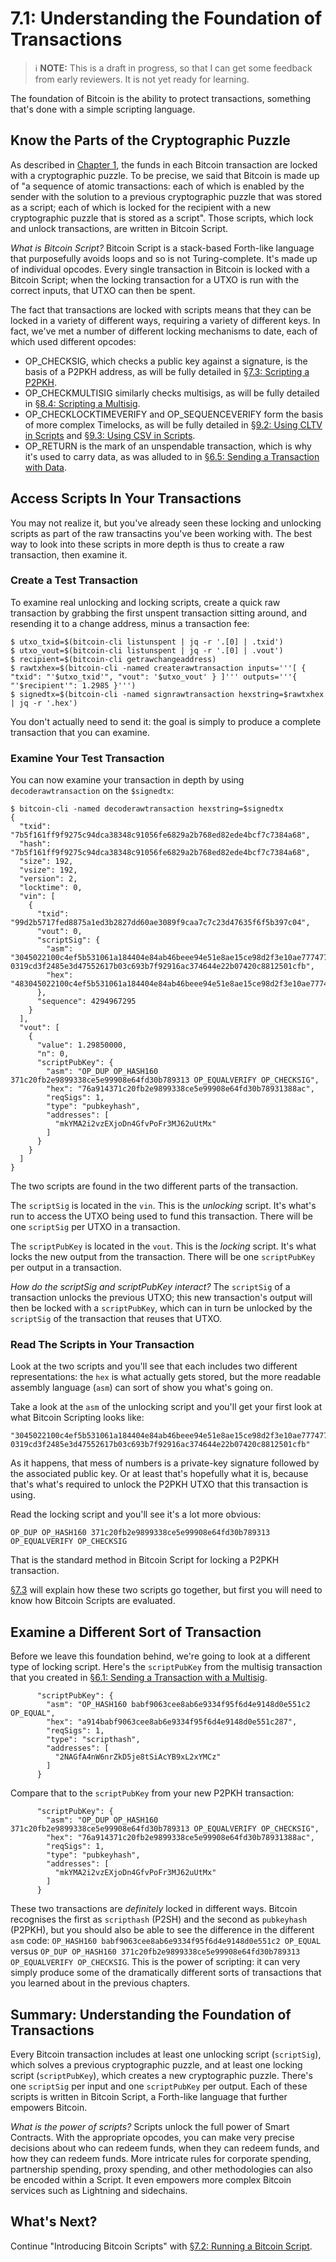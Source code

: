 # 7.1: Understanding the Foundation of Transactions

> :information_source: **NOTE:** This is a draft in progress, so that I can get some feedback from early reviewers. It is not yet ready for learning.

The foundation of Bitcoin is the ability to protect transactions, something that's done with a simple scripting language.

## Know the Parts of the Cryptographic Puzzle

As described in [Chapter 1](01_0_Introducing_Bitcoin.md), the funds in each Bitcoin transaction are locked with a cryptographic puzzle. To be precise, we said that Bitcoin is made up of "a sequence of atomic transactions: each of which is enabled by the sender with the solution to a previous cryptographic puzzle that was stored as a script; each of which is locked for the recipient with a new cryptographic puzzle that is stored as a script". Those scripts, which lock and unlock transactions, are written in Bitcoin Script.

_What is Bitcoin Script?_ Bitcoin Script is a stack-based Forth-like language that purposefully avoids loops and so is not Turing-complete. It's made up of individual opcodes. Every single transaction in Bitcoin is locked with a Bitcoin Script; when the locking transaction for a UTXO is run with the correct inputs, that UTXO can then be spent.

The fact that transactions are locked with scripts means that they can be locked in a variety of different ways, requiring a variety of different keys. In fact, we've met a number of different locking mechanisms to date, each of which used different opcodes:

   * OP_CHECKSIG, which checks a public key against a signature, is the basis of a P2PKH address, as will be fully detailed in [§7.3: Scripting a P2PKH](07_3_Scripting_a_P2PKH.md).
   * OP_CHECKMULTISIG similarly checks multisigs, as will be fully detailed in [§8.4: Scripting a Multisig](08_4_Scripting_a_Multisig.md).
   * OP_CHECKLOCKTIMEVERIFY and OP_SEQUENCEVERIFY form the basis of more complex Timelocks, as will be fully detailed in [§9.2: Using CLTV in Scripts](09_2_Using_CLTV_in_Scripts) and [§9.3: Using CSV in Scripts](09_3_Using_CSV_in_Scripts.md).
   * OP_RETURN is the mark of an unspendable transaction, which is why it's used to carry data, as was alluded to in [§6.5: Sending a Transaction with Data](06_5_Sending_a_Transaction_with_Data.md).

## Access Scripts In Your Transactions

You may not realize it, but you've already seen these locking and unlocking scripts as part of the raw transactins you've been working with. The best way to look into these scripts in more depth is thus to create a raw transaction, then examine it.

### Create a Test Transaction

To examine real unlocking and locking scripts, create a quick raw transaction by grabbing the first unspent transaction sitting around, and resending it to a change address, minus a transaction fee:
```
$ utxo_txid=$(bitcoin-cli listunspent | jq -r '.[0] | .txid') 
$ utxo_vout=$(bitcoin-cli listunspent | jq -r '.[0] | .vout')
$ recipient=$(bitcoin-cli getrawchangeaddress)
$ rawtxhex=$(bitcoin-cli -named createrawtransaction inputs='''[ { "txid": "'$utxo_txid'", "vout": '$utxo_vout' } ]''' outputs='''{ "'$recipient'": 1.2985 }''')
$ signedtx=$(bitcoin-cli -named signrawtransaction hexstring=$rawtxhex | jq -r '.hex')
```
You don't actually need to send it: the goal is simply to produce a complete transaction that you can examine.

### Examine Your Test Transaction

You can now examine your transaction in depth by using `decoderawtransaction` on the `$signedtx`:
```
$ bitcoin-cli -named decoderawtransaction hexstring=$signedtx
{
  "txid": "7b5f161ff9f9275c94dca38348c91056fe6829a2b768ed82ede4bcf7c7384a68",
  "hash": "7b5f161ff9f9275c94dca38348c91056fe6829a2b768ed82ede4bcf7c7384a68",
  "size": 192,
  "vsize": 192,
  "version": 2,
  "locktime": 0,
  "vin": [
    {
      "txid": "99d2b5717fed8875a1ed3b2827dd60ae3089f9caa7c7c23d47635f6f5b397c04",
      "vout": 0,
      "scriptSig": {
        "asm": "3045022100c4ef5b531061a184404e84ab46beee94e51e8ae15ce98d2f3e10ae7774772ffd02203c546c399c4dc1d6eea692f73bb3fff490ea2e98fe300ac6a11840c7d52b6166[ALL] 0319cd3f2485e3d47552617b03c693b7f92916ac374644e22b07420c8812501cfb",
        "hex": "483045022100c4ef5b531061a184404e84ab46beee94e51e8ae15ce98d2f3e10ae7774772ffd02203c546c399c4dc1d6eea692f73bb3fff490ea2e98fe300ac6a11840c7d52b616601210319cd3f2485e3d47552617b03c693b7f92916ac374644e22b07420c8812501cfb"
      },
      "sequence": 4294967295
    }
  ],
  "vout": [
    {
      "value": 1.29850000,
      "n": 0,
      "scriptPubKey": {
        "asm": "OP_DUP OP_HASH160 371c20fb2e9899338ce5e99908e64fd30b789313 OP_EQUALVERIFY OP_CHECKSIG",
        "hex": "76a914371c20fb2e9899338ce5e99908e64fd30b78931388ac",
        "reqSigs": 1,
        "type": "pubkeyhash",
        "addresses": [
          "mkYMA2i2vzEXjoDn4GfvPoFr3MJ62uUtMx"
        ]
      }
    }
  ]
}
```
The two scripts are found in the two different parts of the transaction.

The `scriptSig` is located in the `vin`. This is the _unlocking_ script. It's what's run to access the UTXO being used to fund this transaction. There will be one `scriptSig` per UTXO in a transaction.

The `scriptPubKey` is located in the `vout`. This is the _locking_ script. It's what locks the new output from the transaction. There will be one `scriptPubKey` per output in a transaction.

_How do the scriptSig and scriptPubKey interact?_ The `scriptSig` of a transaction unlocks the previous UTXO; this new transaction's output will then be locked with a `scriptPubKey`, which can in turn be unlocked by the `scriptSig` of the transaction that reuses that UTXO.

### Read The Scripts in Your Transaction

Look at the two scripts and you'll see that each includes two different representations: the `hex` is what actually gets stored, but the more readable assembly language (`asm`) can sort of show you what's going on.

Take a look at the `asm` of the unlocking script and you'll get your first look at what Bitcoin Scripting looks like:
```
"3045022100c4ef5b531061a184404e84ab46beee94e51e8ae15ce98d2f3e10ae7774772ffd02203c546c399c4dc1d6eea692f73bb3fff490ea2e98fe300ac6a11840c7d52b6166[ALL] 0319cd3f2485e3d47552617b03c693b7f92916ac374644e22b07420c8812501cfb"
```
As it happens, that mess of numbers is a private-key signature followed by the associated public key. Or at least that's hopefully what it is, because that's what's required to unlock the P2PKH UTXO that this transaction is using.

Read the locking script and you'll see it's a lot more obvious:
```
OP_DUP OP_HASH160 371c20fb2e9899338ce5e99908e64fd30b789313 OP_EQUALVERIFY OP_CHECKSIG
```
That is the standard method in Bitcoin Script for locking a P2PKH transaction.

[§7.3](07_3_Scripting_a_P2PKH.md) will explain how these two scripts go together, but first you will need to know how Bitcoin Scripts are evaluated.

## Examine a Different Sort of Transaction

Before we leave this foundation behind, we're going to look at a different type of locking script. Here's the `scriptPubKey` from the multisig transaction that you created in [§6.1: Sending a Transaction with a Multisig](06_1_Sending_a_Transaction_to_a_Multisig.md).
```
      "scriptPubKey": {
        "asm": "OP_HASH160 babf9063cee8ab6e9334f95f6d4e9148d0e551c2 OP_EQUAL",
        "hex": "a914babf9063cee8ab6e9334f95f6d4e9148d0e551c287",
        "reqSigs": 1,
        "type": "scripthash",
        "addresses": [
          "2NAGfA4nW6nrZkD5je8tSiAcYB9xL2xYMCz"
        ]
      }
```

Compare that to the `scriptPubKey` from your new P2PKH transaction:
```
      "scriptPubKey": {
        "asm": "OP_DUP OP_HASH160 371c20fb2e9899338ce5e99908e64fd30b789313 OP_EQUALVERIFY OP_CHECKSIG",
        "hex": "76a914371c20fb2e9899338ce5e99908e64fd30b78931388ac",
        "reqSigs": 1,
        "type": "pubkeyhash",
        "addresses": [
          "mkYMA2i2vzEXjoDn4GfvPoFr3MJ62uUtMx"
        ]
      }
```

These two transactions are _definitely_ locked in different ways. Bitcoin recognises the first as `scripthash` (P2SH) and the second as `pubkeyhash` (P2PKH), but you should also be able to see the difference in the different `asm` code: `OP_HASH160 babf9063cee8ab6e9334f95f6d4e9148d0e551c2 OP_EQUAL` versus `OP_DUP OP_HASH160 371c20fb2e9899338ce5e99908e64fd30b789313 OP_EQUALVERIFY OP_CHECKSIG`. This is the power of scripting: it can very simply produce some of the dramatically different sorts of transactions that you learned about in the previous chapters.

## Summary: Understanding the Foundation of Transactions

Every Bitcoin transaction includes at least one unlocking script (`scriptSig`), which solves a previous cryptographic puzzle, and at least one locking script (`scriptPubKey`), which creates a new cryptographic puzzle. There's one `scriptSig` per input and one `scriptPubKey` per output. Each of these scripts is written in Bitcoin Script, a Forth-like language that further empowers Bitcoin.

_What is the power of scripts?_ Scripts unlock the full power of Smart Contracts. With the appropriate opcodes, you can make very precise decisions about who can redeem funds, when they can redeem funds, and how they can redeem funds. More intricate rules for corporate spending, partnership spending, proxy spending, and other methodologies can also be encoded within a Script. It even empowers more complex Bitcoin services such as Lightning and sidechains.

## What's Next?

Continue "Introducing Bitcoin Scripts" with [§7.2: Running a Bitcoin Script](07_2_Running_a_Bitcoin_Script.md).
